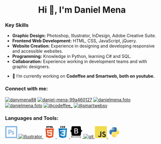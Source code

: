 <h1 align="center">Hi 👋, I'm Daniel Mena</h1>
<h3 align="left">Key Skills</h3>
<p align="left">
  <ul>
    <li><strong>Graphic Design:</strong> Photoshop, Illustrator, InDesign, Adobe Creative Suite.</li>
    <li><strong>Frontend Web Development:</strong> HTML, CSS, JavaScript, jQuery.</li>
    <li><strong>Website Creation:</strong> Experience in designing and developing responsive and accessible websites.</li>
    <li><strong>Programming:</strong> Knowledge in Python, learning C# and SQL.</li>
    <li><strong>Collaboration:</strong> Experience working in development teams and with graphic designers.</li>
  </ul>
</p>


- 🔭 I’m currently working on **Codeffee and Smartweb, both on youtube.**

<h3 align="left">Connect with me:</h3>
<p align="left">
<a href="https://twitter.com/danymena88" target="blank"><img align="center" src="https://raw.githubusercontent.com/rahuldkjain/github-profile-readme-generator/master/src/images/icons/Social/twitter.svg" alt="danymena88" height="30" width="40" /></a>
<a href="https://linkedin.com/in/daniel-mena-99a460127" target="blank"><img align="center" src="https://raw.githubusercontent.com/rahuldkjain/github-profile-readme-generator/master/src/images/icons/Social/linked-in-alt.svg" alt="daniel-mena-99a460127" height="30" width="40" /></a>
<a href="https://fb.com/danielmena.foto" target="blank"><img align="center" src="https://raw.githubusercontent.com/rahuldkjain/github-profile-readme-generator/master/src/images/icons/Social/facebook.svg" alt="danielmena.foto" height="30" width="40" /></a>
<a href="https://instagram.com/danielmena.foto" target="blank"><img align="center" src="https://raw.githubusercontent.com/rahuldkjain/github-profile-readme-generator/master/src/images/icons/Social/instagram.svg" alt="danielmena.foto" height="30" width="40" /></a>
<a href="https://www.youtube.com/@codeffee_" target="blank"><img align="center" src="https://raw.githubusercontent.com/rahuldkjain/github-profile-readme-generator/master/src/images/icons/Social/youtube.svg" alt="@codeffee_" height="30" width="40" /></a>
  <a href="https://www.youtube.com/@smartwebsv" target="blank"><img align="center" src="https://raw.githubusercontent.com/rahuldkjain/github-profile-readme-generator/master/src/images/icons/Social/youtube.svg" alt="@smartwebsv" height="30" width="40" /></a>
</p>

<h3 align="left">Languages and Tools:</h3>
<p align="left"> <a href="https://www.photoshop.com/en" target="_blank" rel="noreferrer"> <img src="https://raw.githubusercontent.com/devicons/devicon/master/icons/photoshop/photoshop-line.svg" alt="photoshop" width="40" height="40"/> </a> <a href="https://www.adobe.com/in/products/illustrator.html" target="_blank" rel="noreferrer"> <img src="https://www.vectorlogo.zone/logos/adobe_illustrator/adobe_illustrator-icon.svg" alt="illustrator" width="40" height="40"/> </a> <a href="https://www.w3.org/html/" target="_blank" rel="noreferrer"> <img src="https://raw.githubusercontent.com/devicons/devicon/master/icons/html5/html5-original-wordmark.svg" alt="html5" width="40" height="40"/> </a> <a href="https://www.w3schools.com/css/" target="_blank" rel="noreferrer"> <img src="https://raw.githubusercontent.com/devicons/devicon/master/icons/css3/css3-original-wordmark.svg" alt="css3" width="40" height="40"/> </a> <a href="https://getbootstrap.com" target="_blank" rel="noreferrer"> <img src="https://raw.githubusercontent.com/devicons/devicon/master/icons/bootstrap/bootstrap-plain-wordmark.svg" alt="bootstrap" width="40" height="40"/> </a> <a href="https://git-scm.com/" target="_blank" rel="noreferrer"> <img src="https://www.vectorlogo.zone/logos/git-scm/git-scm-icon.svg" alt="git" width="40" height="40"/> </a>   <a href="https://developer.mozilla.org/en-US/docs/Web/JavaScript" target="_blank" rel="noreferrer"> <img src="https://raw.githubusercontent.com/devicons/devicon/master/icons/javascript/javascript-original.svg" alt="javascript" width="40" height="40"/> </a>  <a href="https://www.python.org" target="_blank" rel="noreferrer"> <img src="https://raw.githubusercontent.com/devicons/devicon/master/icons/python/python-original.svg" alt="python" width="40" height="40"/> </a> </p>

